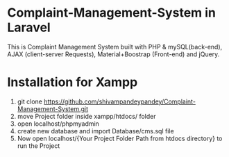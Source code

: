 # Complaint-Management-System in Laravel
 This is Complaint Management System built with PHP &amp; mySQL(back-end), AJAX (client-server Requests), Material+Boostrap (Front-end) and jQuery.
# Installation for Xampp
1. git clone https://github.com/shivampandeypandey/Complaint-Management-System.git
 2. move Project folder inside xampp/htdocs/ folder
3. open localhost/phpmyadmin
4. create new database and import Database/cms.sql file
5. Now open localhost/{Your Project Folder Path from htdocs directory} to run the Project
